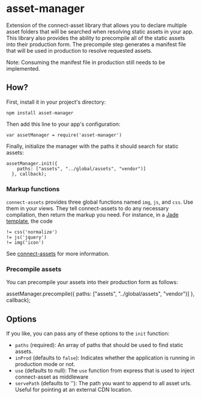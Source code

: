 # asset-manager

Extension of the connect-asset library that allows you to declare multiple asset folders that will be searched when
resolving static assets in your app.  This library also provides the ability to precompile all of the static assets
into their production form.  The precompile step generates a manifest file that will be used in production to resolve
requested assets.

Note: Consuming the manifest file in production still needs to be implemented.

## How?

First, install it in your project's directory:

    npm install asset-manager

Then add this line to your app's configuration:

    var assetManager = require('asset-manager')

Finally, initialize the manager with the paths it should search for static assets:

    assetManager.init({
        paths: ["assets", "../global/assets", "vendor")]
      }, callback);

### Markup functions

`connect-assets` provides three global functions named `img`, `js`, and `css`. Use them in your views. They tell connect-assets to do any necessary compilation, then return the markup you need. For instance, in a [Jade template](http://jade-lang.com/), the code

    != css('normalize')
    != js('jquery')
    != img('icon')

See [connect-assets](http://github.com/TrevorBurnham/connect-assets) for more information.

### Precompile assets

You can precompile your assets into their production form as follows:

  assetManager.precompile({
      paths: ["assets", "../global/assets", "vendor")]
    }, callback);

## Options

If you like, you can pass any of these options to the `init` function:

* `paths` (required): An array of paths that should be used to find static assets.
* `inProd` (defaults to `false`): Indicates whether the application is running in production mode or not. 
* `use` (defaults to null): The `use` function from express that is used to inject connect-asset as middleware
* `servePath` (defaults to ''): The path you want to append to all asset urls.  Useful for pointing at an external CDN location.
